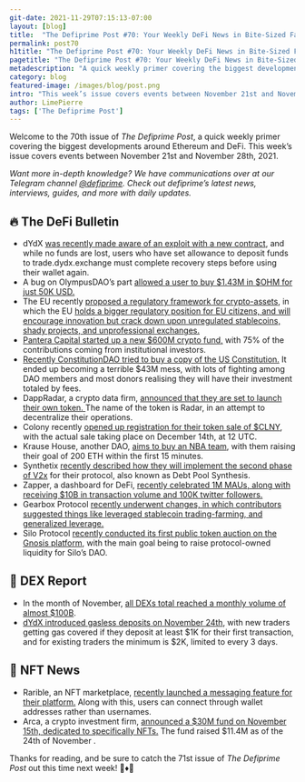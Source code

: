 ```yaml
---
git-date: 2021-11-29T07:15:13-07:00
layout: [blog]
title:  "The Defiprime Post #70: Your Weekly DeFi News in Bite-Sized Fashion"
permalink: post70
h1title: "The Defiprime Post #70: Your Weekly DeFi News in Bite-Sized Fashion"
pagetitle: "The Defiprime Post #70: Your Weekly DeFi News in Bite-Sized Fashion"
metadescription: "A quick weekly primer covering the biggest developments around Ethereum and DeFi. This week’s issue covers events between November 21st and November 28th, 2021"
category: blog
featured-image: /images/blog/post.png
intro: "This week’s issue covers events between November 21st and November 28th, 2021"
author: LimePierre
tags: ['The Defiprime Post']
---
```


Welcome to the 70th issue of _The Defiprime Post_, a quick weekly primer covering the biggest developments around Ethereum and DeFi. This week’s issue covers events between November 21st and November 28th, 2021.

_Want more in-depth knowledge? We have communications over at our Telegram channel [@defiprime](https://t.me/defiprime). Check out defiprime’s latest news, interviews, guides, and more with daily updates._


## 🔥 The DeFi Bulletin

* dYdX [was recently made aware of an exploit with a new contract](https://twitter.com/dydxprotocol/status/1464572467872247815), and while no funds are lost, users who have set allowance to deposit funds to trade.dydx.exchange must complete recovery steps before using their wallet again. 
* A bug on OlympusDAO’s part [allowed a user to buy $1.43M in $OHM for just 50K USD.](https://www.theblockcrypto.com/post/125170/olympusdao-mistake-lets-user-spend-50000-to-buy-1-43-million-in-ohm)
* The EU recently [proposed a regulatory framework for crypto-assets](https://www.consilium.europa.eu/media/53105/st14067-en21.pdf), in which the EU [holds a bigger regulatory position for EU citizens, and will encourage innovation but crack down upon unregulated stablecoins, shady projects, and unprofessional exchanges.](https://www.reddit.com/r/CryptoCurrency/comments/r218s7/the_most_important_piece_of_regulation_on/)
* [Pantera Capital started up a new $600M crypto fund,](https://www.coindesk.com/business/2021/11/23/pantera-capital-raises-600m-for-new-crypto-fund-report/) with 75% of the contributions coming from institutional investors. 
* [Recently ConstitutionDAO tried to buy a copy of the US Constitution.](https://www.vice.com/en/article/qjb8av/constitutiondao-aftermath-everyone-very-mad-confused-losing-lots-of-money-fighting-crying-etc) It ended up becoming a terrible $43M mess, with lots of fighting among DAO members and most donors realising they will have their investment totaled by fees.  
* DappRadar, a crypto data firm, [announced that they are set to launch their own token. ](https://www.theblockcrypto.com/post/125577/crypto-dappradar-own-token-radar-plans)The name of the token is Radar, in an attempt to decentralize their operations. 
* Colony recently [opened up registration for their token sale of $CLNY](https://colony.io/clny-sale), with the actual sale taking place on December 14th, at 12 UTC. 
* Krause House, another DAO, [aims to buy an NBA team](https://decrypt.co/86601/krause-house-dao-has-quickly-raised-1-7m-aims-to-buy-nba-team), with them raising their goal of  200 ETH within the first 15 minutes. 
* Synthetix [recently described how they will implement the second phase of V2x](https://blog.synthetix.io/debt-pool-synthesis/) for their protocol, also known as Debt Pool Synthesis. 
* Zapper, a dashboard for DeFi, [recently celebrated 1M MAUs, along with receiving $10B in transaction volume and 100K twitter followers.](https://medium.com/zapper-protocol/celebrating-1m-monthly-active-users-10b-transaction-volume-and-100k-twitter-followers-e69509aac0e3) 
* Gearbox Protocol [recently underwent changes, in which contributors suggested things like leveraged stablecoin trading-farming, and generalized leverage.](https://medium.com/gearbox-protocol/product-evolution-from-an-idea-to-an-app-0-to-1-contributors-united-832154e3c7ba)  
* Silo Protocol [recently conducted its first public token auction on the Gnosis platform](https://medium.com/silo-protocol/silo-genesis-token-auction-6c98fabc9765), with the main goal being to raise protocol-owned liquidity for Silo’s DAO. 


## 💱 DEX Report

* In the month of November, [all DEXs total reached a monthly volume of almost $100B](https://www.theblockcrypto.com/linked/125633/decentralized-exchanges-near-100-billion-in-monthly-volume-for-november).
* [dYdX introduced gasless deposits on November 24th](https://dydx.exchange/blog/gasless-deposits), with new traders getting gas covered if they deposit at least $1K for their first transaction, and for existing traders the minimum is $2K, limited to every 3 days.


## 💎 NFT News

* Rarible, an NFT marketplace, [recently launched a messaging feature for their platform.](https://www.coindesk.com/business/2021/11/23/nft-marketplace-rarible-launches-messaging-feature/) Along with this, users can connect through wallet addresses rather than usernames. 
* Arca, a crypto investment firm, [announced a $30M fund on November 15th, dedicated to specifically NFTs.](https://www.coindesk.com/business/2021/11/24/crypto-investment-firm-arca-launches-30m-fund-dedicated-to-nfts/) The fund raised $11.4M as of the 24th of November .

Thanks for reading, and be sure to catch the 71st issue of _The Defiprime Post_ out this time next week! 👋♦️👋
